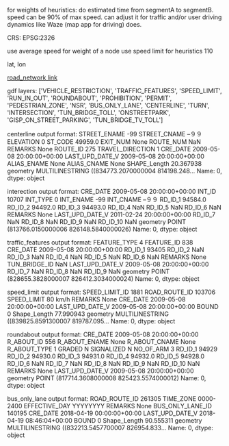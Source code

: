 for weights of heuristics: do estimated time from segmentA to segmentB. speed can be 90% of max speed.
can adjust it for traffic and/or user driving dynamics like Waze (map app for driving) does.

CRS: EPSG:2326

use average speed for weight of a node
use speed limit for heuristics 110

lat, lon

[road_network link](https://data.gov.hk/en-data/dataset/hk-td-tis_15-road-network-v2/resource/38eec12e-6b66-489a-9a1b-736598ab16fd)

gdf layers:
['VEHICLE_RESTRICTION', 'TRAFFIC_FEATURES', 'SPEED_LIMIT', 'RUN_IN_OUT', 'ROUNDABOUT', 'PROHIBITION', 'PERMIT', 'PEDESTRIAN_ZONE', 'NSR', 'BUS_ONLY_LANE', 'CENTERLINE', 'TURN', 'INTERSECTION', 'TUN_BRIDGE_TOLL', 'ONSTREETPARK', 'GISP_ON_STREET_PARKING', 'TUN_BRIDGE_TV_TOLL']

centerline output format:
STREET_ENAME                                                      -99
STREET_CNAME                                                      –９９
ELEVATION                                                           0
ST_CODE                                                       49959.0
EXIT_NUM                                                         None
ROUTE_NUM                                                         NaN
REMARKS                                                          None
ROUTE_ID                                                          275
TRAVEL_DIRECTION                                                    1
CRE_DATE                                    2009-05-08 20:00:00+00:00
LAST_UPD_DATE_V                             2009-05-08 20:00:00+00:00
ALIAS_ENAME                                                      None
ALIAS_CNAME                                                      None
SHAPE_Length                                                20.367938
geometry            MULTILINESTRING ((834773.2070000004 814198.248...
Name: 0, dtype: object

interection output format:
CRE_DATE                             2009-05-08 20:00:00+00:00
INT_ID                                                   10707
INT_TYPE                                                     0
INT_ENAME                                                  -99
INT_CNAME                                                  –９９
RD_ID_1                                                94584.0
RD_ID_2                                                94492.0
RD_ID_3                                                94493.0
RD_ID_4                                                    NaN
RD_ID_5                                                    NaN
RD_ID_6                                                    NaN
REMARKS                                                   None
LAST_UPD_DATE_V                      2011-02-24 20:00:00+00:00
RD_ID_7                                                    NaN
RD_ID_8                                                    NaN
RD_ID_9                                                    NaN
RD_ID_10                                                   NaN
geometry           POINT (813766.0150000006 826148.5840000026)
Name: 0, dtype: object

traffic_features output format:
FEATURE_TYPE                                                 4
FEATURE_ID                                                 838
CRE_DATE                             2009-05-08 20:00:00+00:00
RD_ID_1                                                  93405
RD_ID_2                                                    NaN
RD_ID_3                                                    NaN
RD_ID_4                                                    NaN
RD_ID_5                                                    NaN
RD_ID_6                                                    NaN
REMARKS                                                   None
TUN_BRIDGE_ID                                              NaN
LAST_UPD_DATE_V                      2009-05-08 20:00:00+00:00
RD_ID_7                                                    NaN
RD_ID_8                                                    NaN
RD_ID_9                                                    NaN
geometry           POINT (828655.3828000007 826412.3034000024)
Name: 0, dtype: object

speed_limit output format:
SPEED_LIMIT_ID                                                  1881
ROAD_ROUTE_ID                                                 103706
SPEED_LIMIT                                                  80 km/h
REMARKS                                                         None
CRE_DATE                                   2009-05-08 20:00:00+00:00
LAST_UPD_DATE_V                            2009-05-08 20:00:00+00:00
BOUND                                                              0
Shape_Length                                               77.990943
geometry           MULTILINESTRING ((839825.8591300007 819787.095...
Name: 0, dtype: object

roundabout output format:
CRE_DATE                             2009-05-08 20:00:00+00:00
R_ABOUT_ID                                                 556
R_ABOUT_ENAME                                             None
R_ABOUT_CNAME                                             None
R_ABOUT_TYPE                                                 1
GRADED                                                       N
SIGNALIZED                                                   N
NO_OF_ARM                                                    3
RD_ID_1                                                  94929
RD_ID_2                                                94930.0
RD_ID_3                                                94931.0
RD_ID_4                                                94932.0
RD_ID_5                                                94928.0
RD_ID_6                                                    NaN
RD_ID_7                                                    NaN
RD_ID_8                                                    NaN
RD_ID_9                                                    NaN
RD_ID_10                                                   NaN
REMARKS                                                   None
LAST_UPD_DATE_V                      2009-05-08 20:00:00+00:00
geometry           POINT (817714.3608000008 825423.5574000012)
Name: 0, dtype: object

bus_only_lane output format:
ROAD_ROUTE_ID                                                  261305
TIME_ZONE                                                   0000-2400
EFFECTIVE_DAY                                                YYYYYYYY
REMARKS                                                          None
BUS_ONLY_LANE_ID                                               140195
CRE_DATE                                    2018-04-19 00:00:00+00:00
LAST_UPD_DATE_V                             2018-04-19 08:46:04+00:00
BOUND                                                               0
Shape_Length                                                90.555311
geometry            MULTILINESTRING ((832213.5457700007 826954.833...
Name: 0, dtype: object